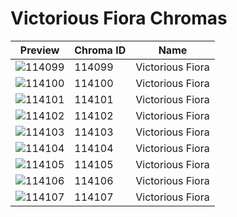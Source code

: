 # Victorious Fiora Chromas



| Preview | Chroma ID | Name |
|---------|-----------|------|
| ![114099](https://raw.communitydragon.org/latest/plugins/rcp-be-lol-game-data/global/default/v1/champion-chroma-images/114/114099.png) | 114099 | Victorious Fiora |
| ![114100](https://raw.communitydragon.org/latest/plugins/rcp-be-lol-game-data/global/default/v1/champion-chroma-images/114/114100.png) | 114100 | Victorious Fiora |
| ![114101](https://raw.communitydragon.org/latest/plugins/rcp-be-lol-game-data/global/default/v1/champion-chroma-images/114/114101.png) | 114101 | Victorious Fiora |
| ![114102](https://raw.communitydragon.org/latest/plugins/rcp-be-lol-game-data/global/default/v1/champion-chroma-images/114/114102.png) | 114102 | Victorious Fiora |
| ![114103](https://raw.communitydragon.org/latest/plugins/rcp-be-lol-game-data/global/default/v1/champion-chroma-images/114/114103.png) | 114103 | Victorious Fiora |
| ![114104](https://raw.communitydragon.org/latest/plugins/rcp-be-lol-game-data/global/default/v1/champion-chroma-images/114/114104.png) | 114104 | Victorious Fiora |
| ![114105](https://raw.communitydragon.org/latest/plugins/rcp-be-lol-game-data/global/default/v1/champion-chroma-images/114/114105.png) | 114105 | Victorious Fiora |
| ![114106](https://raw.communitydragon.org/latest/plugins/rcp-be-lol-game-data/global/default/v1/champion-chroma-images/114/114106.png) | 114106 | Victorious Fiora |
| ![114107](https://raw.communitydragon.org/latest/plugins/rcp-be-lol-game-data/global/default/v1/champion-chroma-images/114/114107.png) | 114107 | Victorious Fiora |